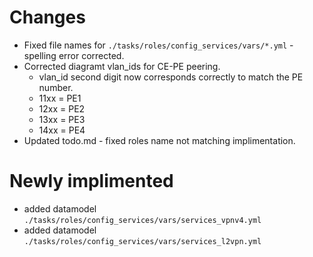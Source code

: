 # Changes
* Fixed file names for `./tasks/roles/config_services/vars/*.yml` - spelling error corrected.
* Corrected diagramt vlan_ids for CE-PE peering.
  * vlan_id second digit now corresponds correctly to match the PE number.
  * 11xx = PE1
  * 12xx = PE2
  * 13xx = PE3
  * 14xx = PE4
* Updated todo.md - fixed roles name not matching implimentation.

# Newly implimented
* added datamodel `./tasks/roles/config_services/vars/services_vpnv4.yml`
* added datamodel `./tasks/roles/config_services/vars/services_l2vpn.yml`

